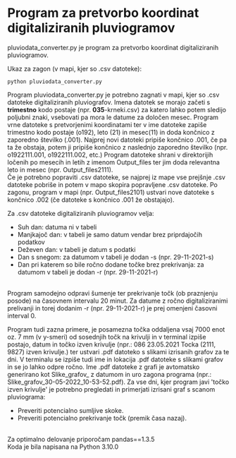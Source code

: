 # Program za pretvorbo koordinat digitaliziranih pluviogramov

pluviodata_converter.py je program za pretvorbo koordinat digitaliziranih pluviogramov.

Ukaz za zagon (v mapi, kjer so .csv datoteke): <br>
```
python pluviodata_converter.py
```

Program pluviodata_converter.py je potrebno zagnati v mapi, kjer so .csv datoteke digitaliziranih pluviografov. 
Imena datotek se morajo začeti s **trimestno** kodo postaje (npr. **035**-krneki.csv) za katero lahko potem sledijo poljubni znaki, vsebovati pa mora le datume za določen mesec.
Program vrne datoteke s pretvorjenimi koordinatami ter v ime datoteke zapiše trimestno kodo postaje (o192), leto (21) in mesec(11) in doda končnico z zaporedno številko (.001). Najprej novi datoteki pripiše končnico .001, če pa ta že obstaja, potem ji pripiše končnico z naslednjo zaporedno številko (npr. o1922111.001, o1922111.002, etc.) 
Program datoteke shrani v direktorijih ločenih po mesecih in letih z imenom Output_files ter jim doda relevantna leto in mesec (npr. Output_files2111).<br>
Če je potrebno popraviti .csv datoteke, se najprej iz mape vse prejšnje .csv datoteke pobriše in potem v mapo skopira popravljene .csv datoteke. Po zagonu, program v mapi (npr. Output_files2101) ustvari nove datoteke s končnico .002 (če datoteke s končnico .001 že obstajajo).

Za .csv datoteke digitaliziranih pluviogramov velja:
- Suh dan: datuma ni v tabeli
- Manjkajoč dan: v tabeli je samo datum vendar brez priprdajočih podatkov
- Deževen dan: v tabeli je datum s podatki
- Dan s snegom: za datumom v tabeli je dodan -s (npr. 29-11-2021-s)
- Dan pri katerem so bile ročno dodane točke brez prekrivanja: za datumom v tabeli je dodan -r (npr. 29-11-2021-r)

<br>
Program samodejno odpravi šumenje ter prekrivanje točk (ob praznjenju posode) na časovnem intervalu 20 minut. Za datume z ročno digitaliziranimi prelivanji in torej dodanim -r (npr. 29-11-2021-r) je prej omenjeni časovni interval 0.

Program tudi zazna primere, je posamezna točka oddaljena vsaj 7000 enot  oz. 7 mm (v y-smeri) od sosednjih točk na krivulji in v terminal izpiše postajo, datum in točko izven krivulje (npr.: 086 23.05.2021 Tocka (2111, 9827) izven krivulje.) ter ustvari .pdf datoteko s slikami izrisanih grafov za te dni.
V terminalu se izpiše tudi ime in lokacija .pdf datoteke s slikami grafov in se jo lahko odpre ročno. Ime .pdf datoteke z grafi je avtomatsko generirano kot Slike_grafov_ z datumom in uro zagona programa (npr.: Slike_grafov_30-05-2022_10-53-52.pdf).
Za vse dni, kjer program javi 'točko izven krivulje' je potrebno pregledati in primerjati izrisani graf s scanom pluviograma:
-	Preveriti potencialno sumljive skoke.
-	Preveriti potencialno prekrivanje točk (premik časa nazaj).

<br>
Za optimalno delovanje priporočam pandas==1.3.5 <br>
Koda je bila napisana na Python 3.10.0
